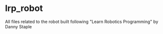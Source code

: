 # lrp_robot
 All files related to the robot built following "Learn Robotics Programming" by Danny Staple
